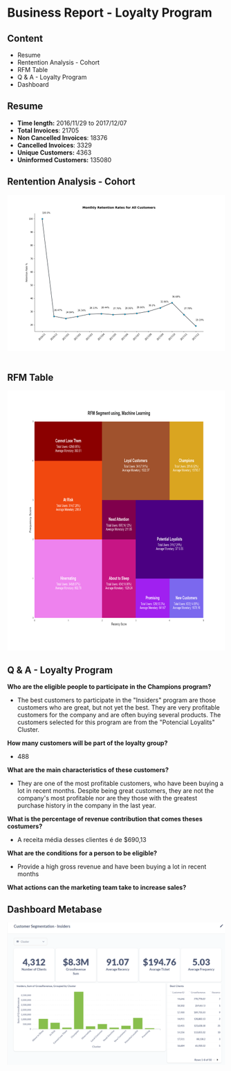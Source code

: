# Business Report - Loyalty Program

## Content

* Resume
* Rentention Analysis - Cohort
* RFM Table
* Q & A - Loyalty Program
* Dashboard

## Resume

* **Time length:** 2016/11/29 to 2017/12/07<br>
* **Total Invoices**: 21705<br>
* **Non Cancelled Invoices**: 18376<br>
* **Cancelled Invoices**: 3329<br>
* **Unique Customers:** 4363<br>
* **Uninformed Customers:** 135080<br>


## Rentention Analysis - Cohort
<center><img src="../images/cohort_allcustomers.png" alt="asdsd"/></center><br>

## RFM Table
<center><img src="../images/rfm_ml.png" alt="rfm_ml" width="800" height="600"/></center>


## Q & A - Loyalty Program

**Who are the eligible people to participate in the Champions program?**

- The best customers to participate in the "Insiders" program are those customers who are great, but not yet the best. They are very profitable customers for the company and are often buying several products. The customers selected for this program are from the "Potencial Loyalits" Cluster.

**How many customers will be part of the loyalty group?**

- 488

**What are the main characteristics of these customers?** 

- They are one of the most profitable customers, who have been buying a lot in recent months. Despite being great customers, they are not the company's most profitable nor are they those with the greatest purchase history in the company in the last year.

**What is the percentage of revenue contribution that comes theses costumers?**

- A receita média desses clientes é de $690,13

**What are the conditions for a person to be eligible?**

- Provide a high gross revenue and have been buying a lot in recent months

**What actions can the marketing team take to increase sales?**

## Dashboard Metabase
<center><img src="../images/metabase.png" alt="rfm_ml"/></center>
